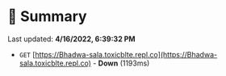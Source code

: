 # 📖 Summary
Last updated: **4/16/2022, 6:39:32 PM**

- `GET` [https://Bhadwa-sala.toxicblte.repl.co](https://Bhadwa-sala.toxicblte.repl.co) - **Down** (1193ms)
